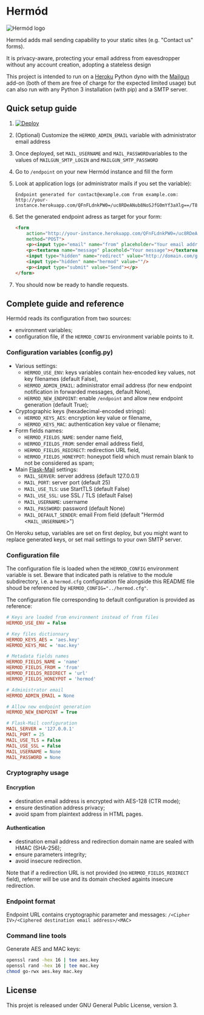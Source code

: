 # Hermód

![Hermód logo](hermod/static/logo.png?raw=true)

Hermód adds mail sending capability to your static sites (e.g. "Contact us" forms).

It is privacy-aware, protecting your email address from eavesdropper without any account creation, adopting a stateless design

This project is intended to run on a [Heroku](https://heroku.com/) Python dyno with the [Mailgun](https://elements.heroku.com/addons/mailgun) add-on (both of them are free of charge for the expected limited usage) but can also run with any Python 3 installation (with pip) and a SMTP server.

## Quick setup guide

1. [![Deploy](https://www.herokucdn.com/deploy/button.svg)](https://heroku.com/deploy)
2. (Optional) Customize the `HERMOD_ADMIN_EMAIL` variable with administrator email address
3. Once deployed, set `MAIL_USERNAME` and `MAIL_PASSWORD`variables to the values of `MAILGUN_SMTP_LOGIN` and `MAILGUN_SMTP_PASSWORD`
4. Go to `/endpoint` on your new Hermód instance and fill the form
5. Look at application logs (or administrator mails if you set the variable):

    ```
    Endpoint generated for contact@example.com from example.com:
    http://your-instance.herokuapp.com/QFnFLdnkPW0=/uc8RDeANub8NoSJfG0mYf3aXlg==/T84ffT6bhuNIag3Pb9rCyrVjKY39Hu5w5i9lu8SgpaQ=
    ```

6. Set the generated endpoint adress as target for your form:

    ```html
    <form
        action="http://your-instance.herokuapp.com/QFnFLdnkPW0=/uc8RDeANub8NoSJfG0mYf3aXlg==/T84ffT6bhuNIag3Pb9rCyrVjKY39Hu5w5i9lu8SgpaQ="
        method="POST">
        <p><input type="email" name="from" placeholder="Your email address"/></p>
        <p><textarea name="message" placehold="Your message"></textarea></p>
        <input type="hidden" name="redirect" value="http://domain.com/gotothispageaftersubmition"/>
        <input type="hidden" name="hermod" value=""/>
        <p><input type="submit" value="Send"></p>
    </form>
    ```

7. You should now be ready to handle requests.

## Complete guide and reference

Hermód reads its configuration from two sources:

* environment variables;
* configuration file, if the `HERMOD_CONFIG` environment variable points to it.

### Configuration variables (config.py)

* Various settings:
  * `HERMOD_USE_ENV`: keys variables contain hex-encoded key values, not key filenames (default False),
  * `HERMOD_ADMIN_EMAIL`: administrator email address (for new endpoint notification in forwarded messages, default None),
  * `HERMOD_NEW_ENDPOINT`: enable `/endpoint` and allow new endpoint generation (default True);
* Cryptographic keys (hexadecimal-encoded strings):
  * `HERMOD_KEYS_AES`: encryption key value or filename,
  * `HERMOD_KEYS_MAC`: authentication key value or filename;
* Form fields names:
  * `HERMOD_FIELDS_NAME`: sender name field,
  * `HERMOD_FIELDS_FROM`: sender email address field,
  * `HERMOD_FIELDS_REDIRECT`: redirection URL field,
  * `HERMOD_FIELDS_HONEYPOT`: honeypot field which must remain blank to not be considered as spam;
* Main [Flask-Mail](https://pythonhosted.org/Flask-Mail/) settings:
  * `MAIL_SERVER`: server address (default 127.0.0.1)
  * `MAIL_PORT`: server port (default 25)
  * `MAIL_USE_TLS`: use StartTLS (default False)
  * `MAIL_USE_SSL`: use SSL / TLS (default False)
  * `MAIL_USERNAME`: username
  * `MAIL_PASSWORD`: password (default None)
  * `MAIL_DEFAULT_SENDER`: email From field (default "Hermód <`MAIL_UNSERNAME`>")

On Heroku setup, variables are set on first deploy, but you might want to replace generated keys, or set mail settings to your own SMTP server.

### Configuration file

The configuration file is loaded when the `HERMOD_CONFIG` environment variable is set.
Beware that indicated path is relative to the module subdirectory, i.e. a `hermod.cfg` configuration file alongside this README file shoud be referenced by `HERMOD_CONFIG="../hermod.cfg"`.

The configuration file corresponding to default configuration is provided as reference:

```ini
# Keys are loaded from environment instead of from files
HERMOD_USE_ENV = False

# Key files dictionnary
HERMOD_KEYS_AES = 'aes.key'
HERMOD_KEYS_MAC = 'mac.key'

# Metadata fields names
HERMOD_FIELDS_NAME = 'name'
HERMOD_FIELDS_FROM = 'from'
HERMOD_FIELDS_REDIRECT = 'url'
HERMOD_FIELDS_HONEYPOT = 'hermod'

# Administrator email
HERMOD_ADMIN_EMAIL = None

# Allow new endpoint generation
HERMOD_NEW_ENDPOINT = True

# Flask-Mail configuration
MAIL_SERVER = '127.0.0.1'
MAIL_PORT = 25
MAIL_USE_TLS = False
MAIL_USE_SSL = False
MAIL_USERNAME = None
MAIL_PASSWORD = None
```

### Cryptography usage

#### Encryption

* destination email address is encrypted with AES-128 (CTR mode);
* ensure destination address privacy;
* avoid spam from plaintext address in HTML pages.

#### Authentication

* destination email address and redirection domain name are sealed with HMAC (SHA-256);
* ensure parameters integrity;
* avoid insecure redirection.

Note that if a redirection URL is not provided (no `HERMOD_FIELDS_REDIRECT` field), referrer will be use and its domain checked againts insecure redirection.

### Endpoint format

Endpoint URL contains cryptographic parameter and messages:
`/<Cipher IV>/<Ciphered destination email address>/<MAC>`

### Command line tools

Generate AES and MAC keys:

``` bash
openssl rand -hex 16 | tee aes.key
openssl rand -hex 16 | tee mac.key
chmod go-rwx aes.key mac.key
```

## License

This projet is released under GNU General Public License, version 3.
